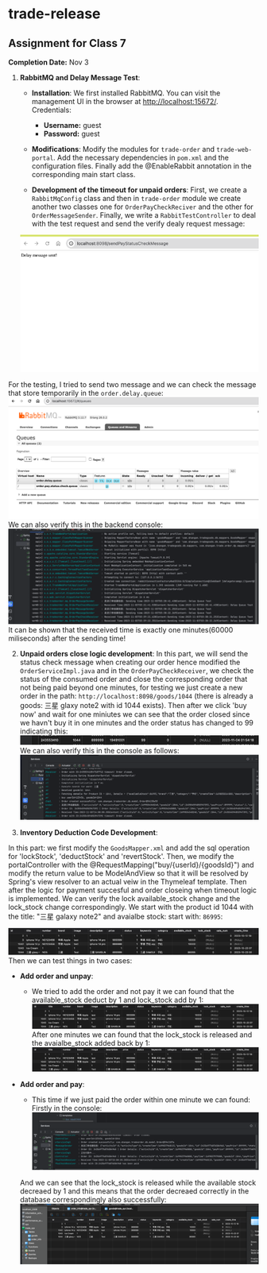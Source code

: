 # trade-release

## Assignment for Class 7 
**Completion Date:** Nov 3

1. **RabbitMQ and Delay Message Test**:
  
   - **Installation**: We first installed RabbitMQ. You can visit the management UI in the browser at [http://localhost:15672/](http://localhost:15672/). Credentials: 
     - **Username:** guest
     - **Password:** guest
     
   - **Modifications**: Modify the modules for `trade-order` and `trade-web-portal`. Add the necessary dependencies in `pom.xml` and the configuration files. Finally add the @EnableRabbit annotation in the corresponding main start class. 

    - **Development of the timeout for unpaid orders**: First, we create a `RabbitMqConfig` class and then in `trade-order` module we create another two classes one for `OrderPayCheckReciver` and the other for `OrderMessageSender`. Finally, we write a `RabbitTestController` to deal with the test request and send the verify dealy request message:

    ![SendPayStatus](Images/SendPayStatus7.png)

  For the testing, I tried to send two message and we can check the message that store temporarily in the `order.delay.queue`:
  ![OrderDealyQueue](Images/OrderDelayQueue7.png)
  We can also verify this in the backend console:
  ![BackEndVerify](Images/MessageQueueTest7.png)
  It can be shown that the received time is exactly one minutes(60000 miliseconds) after the sending time!

2. **Unpaid orders close logic development**:
In this part, we will send the status check message when creating our order hence modified the `OrderServiceImpl.java` and in the `OrderPayCheckReceiver`, we check the status of the consumed order and close the corresponding order that not being paid beyond one minutes, for testing we just create a new order in the path: `http://localhost:8098/goods/1044` (there is already a goods: 三星 glaxy note2 with id 1044 exists). Then after we click 'buy now' and wait for one miniutes we can see that the order closed since we havn't buy it in one minutes and the order status has changed to 99 indicating this:
![OrderStatus](Images/OrderStatus7.png)
We can also verify this in the console as follows:
![OrderTimeOutConsole](Images/OrderTimeOutConsole.png)

3. **Inventory Deduction Code Development**:

In this part: we first modify the `GoodsMapper.xml` and add the sql operation for 'lockStock', 'deductStock' and 'revertStock'. Then, we modify the portalController with the @RequestMapping("buy/{userId}/{goodsId}") and modify the return value to be ModelAndView so that it will be resolved by Spring's view resolver to an actual veiw in the Thymeleaf template. Then after the logic for payment succesful and order closeing when timeout logic is implemented. We can verify the lock available_stock change and the lock_stock change correspondingly. We start with the product id 1044 with the title: "三星 galaxy note2" and avaialbe stock: start with: `86995`:

![StartStock](Images/StartConditionStock7.png)
Then we can test things in two cases:
  - **Add order and unpay**: 
     - We tried to add the order and not pay it we can found that the available_stock deduct by 1 and lock_stock add by 1:
     ![StockConditionChange1](Images/StockConditionChange17.png)
     After one minutes we can found that the lock_stock is released and the avaialbe_stock added back by 1:
     ![StockConvertBack1](Images/StatusRevertBack7.png)

  - **Add order and pay**:
    - This time if we just paid the order within one minute we can found: 
    Firstly in the console:
    ![StockConsole](Images/StockChangeCondole7.png)

    And we can see that the lock_stock is released while the available stock decreaed by 1 and this means that the order decreaed correctly in the database correspondingly also successfully:
    ![DataBaseChange](Images/DataBaseChange7.png)
